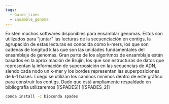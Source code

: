 ```yaml
---
tags:
  - Guide_lines
  - Ensamble_genoma
---
```

Existen muchos softwares disponibles para ensamblar genomas. Estos son utilizados para "juntar" las lecturas de la secuenciación en contigs, la agrupación de estas lecturas es conocida como k-mers, los que son cadenas de longitud k las que son las unidades fundamentales del ensamblaje de genomas. Gran parte de los algoritmos de ensamblaje están basados en la aproximación de Brujin, los que son estructuras de datos que representan la información de superposición en las secuencias de ADN, siendo cada nodo un k-mer y los bordes representan las superposiciones de k-1 bases.
Luego se utilizan los caminos mínimos dentro de este gráfico para construir los contigs.
Dado que está ampliamente respaldado en bibliografía utilizaremos [[SPADES]] [[SPADES_2]]
```bash
conda install -c bioconda spades

```